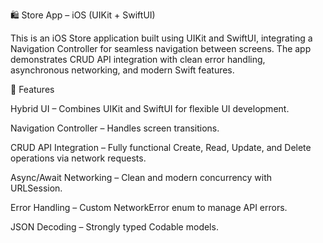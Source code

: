 🛍 Store App – iOS (UIKit + SwiftUI)

This is an iOS Store application built using UIKit and SwiftUI, integrating a Navigation Controller for seamless navigation between screens.
The app demonstrates CRUD API integration with clean error handling, asynchronous networking, and modern Swift features.

📌 Features

Hybrid UI – Combines UIKit and SwiftUI for flexible UI development.

Navigation Controller – Handles screen transitions.

CRUD API Integration – Fully functional Create, Read, Update, and Delete operations via network requests.

Async/Await Networking – Clean and modern concurrency with URLSession.

Error Handling – Custom NetworkError enum to manage API errors.

JSON Decoding – Strongly typed Codable models.

